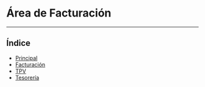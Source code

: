 # Área de Facturación
----------------------

## Índice

  * [Principal](./principal/index.md)
  * [Facturación](./facturacion/index.md)
  * [TPV](./tpv/index.md)
  * [Tesorería](./tesoreria/index.md)
  
